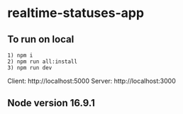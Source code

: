 # realtime-statuses-app

## To run on local
```
1) npm i
2) npm run all:install
3) npm run dev
```
Client: http://localhost:5000
Server: http://localhost:3000

## Node version 16.9.1
